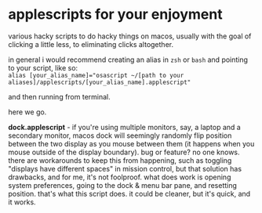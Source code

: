 # applescripts for your enjoyment

various hacky scripts to do hacky things on macos, usually with the goal of clicking a little less, to eliminating clicks altogether.

in general i would recommend creating an alias in `zsh` or `bash` and pointing to your script, like so:<br>
`alias [your_alias_name]="osascript ~/[path to your aliases]/applescripts/[your_alias_name].applescript"`

and then running from terminal.

here we go.

**dock.applescript** - if you're using multiple monitors, say, a laptop and a secondary monitor, macos dock will seemingly randomly flip position between the two display as you mouse between them (it happens when you mouse outside of the display boundary). bug or feature? no one knows. there are workarounds to keep this from happening, such as toggling "displays have different spaces" in mission control, but that solution has drawbacks, and for me, it's not foolproof. what does work is opening system preferences, going to the dock & menu bar pane, and resetting position. that's what this script does. it could be cleaner, but it's quick, and it works. 

